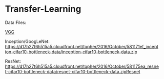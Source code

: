 # Transfer-Learning

Data Files:

[VGG](https://d17h27t6h515a5.cloudfront.net/topher/2016/October/58116e99_vgg-cifar10-bottleneck-data/vgg-cifar10-bottleneck-data.zip)

Inception/GoogLeNet:
https://d17h27t6h515a5.cloudfront.net/topher/2016/October/581171ef_inception-cifar10-bottleneck-data/inception-cifar10-bottleneck-data.zip

ResNet:
https://d17h27t6h515a5.cloudfront.net/topher/2016/October/581175ea_resnet-cifar10-bottleneck-data/resnet-cifar10-bottleneck-data.zipResnet
